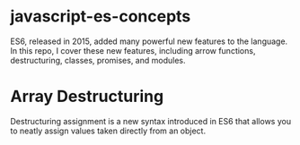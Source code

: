 # javascript-es-concepts
ES6, released in 2015, added many powerful new features to the language. In this repo, I cover these new features, including arrow functions, destructuring, classes, promises, and modules.


# Array Destructuring
Destructuring assignment is a new syntax introduced in ES6 that allows you to neatly assign values taken directly from an object.

